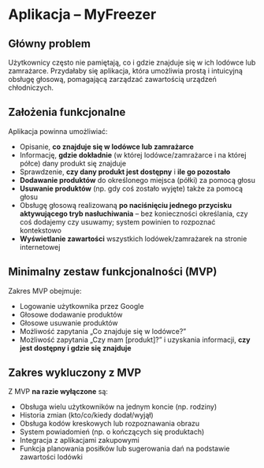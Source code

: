 # **Aplikacja – MyFreezer**

## **Główny problem**

Użytkownicy często nie pamiętają, co i gdzie znajduje się w ich lodówce lub zamrażarce. Przydałaby się aplikacja, która umożliwia prostą i intuicyjną obsługę głosową, pomagającą zarządzać zawartością urządzeń chłodniczych.

## **Założenia funkcjonalne**

Aplikacja powinna umożliwiać:

- Opisanie, **co znajduje się w lodówce lub zamrażarce**
- Informację, **gdzie dokładnie** (w której lodówce/zamrażarce i na której półce) dany produkt się znajduje
- Sprawdzenie, **czy dany produkt jest dostępny** i **ile go pozostało**
- **Dodawanie produktów** do określonego miejsca (półki) za pomocą głosu
- **Usuwanie produktów** (np. gdy coś zostało wyjęte) także za pomocą głosu
- Obsługę głosową realizowaną **po naciśnięciu jednego przycisku aktywującego tryb nasłuchiwania** – bez konieczności określania, czy coś dodajemy czy usuwamy; system powinien to rozpoznać kontekstowo
- **Wyświetlanie zawartości** wszystkich lodówek/zamrażarek na stronie internetowej

## **Minimalny zestaw funkcjonalności (MVP)**

Zakres MVP obejmuje:

- Logowanie użytkownika przez Google
- Głosowe dodawanie produktów
- Głosowe usuwanie produktów
- Możliwość zapytania „Co znajduje się w lodówce?”
- Możliwość zapytania „Czy mam [produkt]?” i uzyskania informacji, **czy jest dostępny i gdzie się znajduje**

## **Zakres wykluczony z MVP**

Z MVP **na razie wyłączone** są:

- Obsługa wielu użytkowników na jednym koncie (np. rodziny)
- Historia zmian (kto/co/kiedy dodał/wyjął)
- Obsługa kodów kreskowych lub rozpoznawania obrazu
- System powiadomień (np. o kończących się produktach)
- Integracja z aplikacjami zakupowymi
- Funkcja planowania posiłków lub sugerowania dań na podstawie zawartości lodówki
